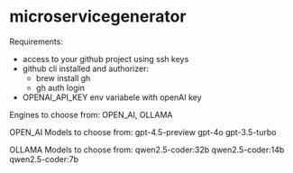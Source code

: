 # microservicegenerator

Requirements:
- access to your github project using ssh keys
- github cli installed and authorizer:
  - brew install gh
  - gh auth login
- OPENAI_API_KEY env variabele with openAI key

Engines to choose from:
OPEN_AI, OLLAMA

OPEN_AI Models to choose from:
gpt-4.5-preview
gpt-4o
gpt-3.5-turbo

OLLAMA Models to choose from:
qwen2.5-coder:32b
qwen2.5-coder:14b
qwen2.5-coder:7b